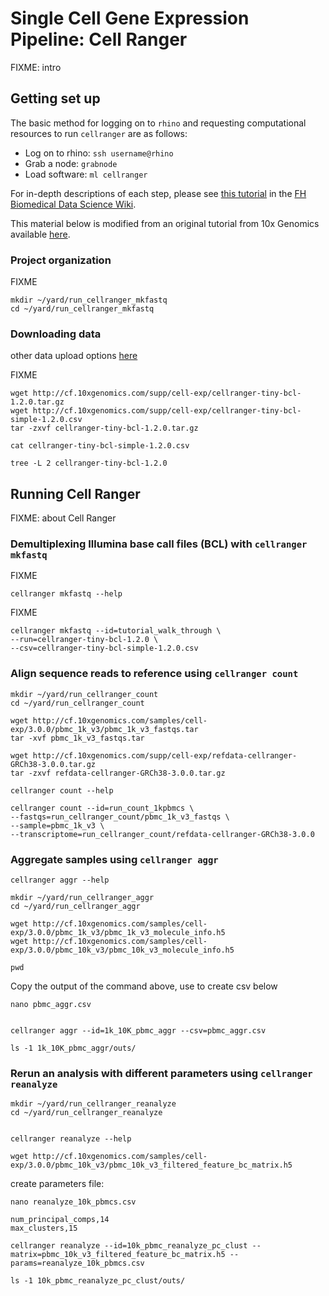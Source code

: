 # Single Cell Gene Expression Pipeline: Cell Ranger

FIXME: intro

## Getting set up

The basic method for logging on to `rhino` and requesting computational resources to run `cellranger` are as follows:

- Log on to rhino: `ssh username@rhino`
- Grab a node: `grabnode`
- Load software: `ml cellranger`

For in-depth descriptions of each step,
please see [this tutorial](https://sciwiki.fredhutch.org/compdemos/first_rhino/)
in the [FH Biomedical Data Science Wiki](https://sciwiki.fredhutch.org).

This material below is modified from an original tutorial from 10x Genomics available
[here](https://support.10xgenomics.com/single-cell-gene-expression/software/pipelines/latest/using/tutorial_ov).

### Project organization

FIXME

    mkdir ~/yard/run_cellranger_mkfastq
    cd ~/yard/run_cellranger_mkfastq

### Downloading data

other data upload options [here](https://raw.githubusercontent.com/fredhutchio/tfcb_2019/master/lectures/lecture18/lecture18.md)

FIXME

    wget http://cf.10xgenomics.com/supp/cell-exp/cellranger-tiny-bcl-1.2.0.tar.gz
    wget http://cf.10xgenomics.com/supp/cell-exp/cellranger-tiny-bcl-simple-1.2.0.csv
    tar -zxvf cellranger-tiny-bcl-1.2.0.tar.gz

    cat cellranger-tiny-bcl-simple-1.2.0.csv

    tree -L 2 cellranger-tiny-bcl-1.2.0

## Running Cell Ranger

FIXME: about Cell Ranger

### Demultiplexing Illumina base call files (BCL) with `cellranger mkfastq`

FIXME

    cellranger mkfastq --help

FIXME

    cellranger mkfastq --id=tutorial_walk_through \
    --run=cellranger-tiny-bcl-1.2.0 \
    --csv=cellranger-tiny-bcl-simple-1.2.0.csv

### Align sequence reads to reference using `cellranger count`

    mkdir ~/yard/run_cellranger_count
    cd ~/yard/run_cellranger_count

    wget http://cf.10xgenomics.com/samples/cell-exp/3.0.0/pbmc_1k_v3/pbmc_1k_v3_fastqs.tar
    tar -xvf pbmc_1k_v3_fastqs.tar

    wget http://cf.10xgenomics.com/supp/cell-exp/refdata-cellranger-GRCh38-3.0.0.tar.gz
    tar -zxvf refdata-cellranger-GRCh38-3.0.0.tar.gz

    cellranger count --help

    cellranger count --id=run_count_1kpbmcs \
    --fastqs=run_cellranger_count/pbmc_1k_v3_fastqs \
    --sample=pbmc_1k_v3 \
    --transcriptome=run_cellranger_count/refdata-cellranger-GRCh38-3.0.0

### Aggregate samples using `cellranger aggr`

    cellranger aggr --help

    mkdir ~/yard/run_cellranger_aggr
    cd ~/yard/run_cellranger_aggr

    wget http://cf.10xgenomics.com/samples/cell-exp/3.0.0/pbmc_1k_v3/pbmc_1k_v3_molecule_info.h5
    wget http://cf.10xgenomics.com/samples/cell-exp/3.0.0/pbmc_10k_v3/pbmc_10k_v3_molecule_info.h5

    pwd

Copy the output of the command above, use to create csv below

    nano pbmc_aggr.csv


    cellranger aggr --id=1k_10K_pbmc_aggr --csv=pbmc_aggr.csv

    ls -1 1k_10K_pbmc_aggr/outs/

### Rerun an analysis with different parameters using `cellranger reanalyze`

    mkdir ~/yard/run_cellranger_reanalyze
    cd ~/yard/run_cellranger_reanalyze


    cellranger reanalyze --help

    wget http://cf.10xgenomics.com/samples/cell-exp/3.0.0/pbmc_10k_v3/pbmc_10k_v3_filtered_feature_bc_matrix.h5

create parameters file:

    nano reanalyze_10k_pbmcs.csv

    num_principal_comps,14
    max_clusters,15

    cellranger reanalyze --id=10k_pbmc_reanalyze_pc_clust --matrix=pbmc_10k_v3_filtered_feature_bc_matrix.h5 --params=reanalyze_10k_pbmcs.csv

    ls -1 10k_pbmc_reanalyze_pc_clust/outs/
